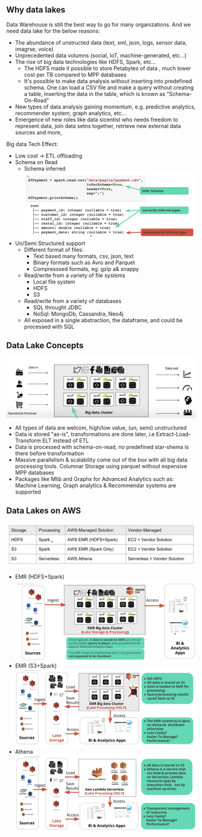 ## Why data lakes
Data Warehouse is still the best way to go for many organizations. And we need data lake for the below reasons:
- The abundance of unstructed data (text, xml, json, logs, sensor data, imagrse, voice)
- Unprecedented data volumns (social, IoT, machine-generated, etc...)
- The rise of big data technologies like HDFS, Spark, etc...
  - The HDFS made it possible to store Petabytes of data , much lower cost per TB compared to MPP databases
  - It's possible to make data analysis without inserting into predefined schema. One can load a CSV file and make a query without creating a table, inserting the data in the table, which is known as "Schema-On-Road"
- New types of data analysis gaining momentum, e.g. predictive analytics, recommender system, graph analytics, etc...
- Emergence of new roles like data sicentist who needs freedom to represent data, join data setns together, retrieve new external data sources and more, 

Big data Tech Effect:
- Low cost -> ETL offloading
- Schema on Read
  - Schema inferred
  ![image](/imgs/schema_inferred.png)
- Un/Semi Structured support
  - Different format of files:
    - Text based many formats, csv, json, text
    - Binary formats such as Avro and Parquet
    - Compresssed formats, eg. gzip a& snappy
  - Read/write from a variety of file systems
    - Local file system
    - HDFS
    - S3
  - Read/write from a variety of databases
    - SQL throught JDBC
    - NoSql: MongoDb, Cassandra, Neo4j
  - All exposed in a single abstraction, the dataframe, and could be processed with SQL
  
## Data Lake Concepts
![image](/imgs/data_lake_structure.png)
- All types of data are welcom, high/low value, (un, semi) unstructured
- Data is stored "as-is", transformations are done later, i.e Extract-Load-Transform ELT instead of ETL
- Data is processed with schema-on-read, no predefined star-shema is there before transformation
- Massive parallelism & scalability come out of the box with all big data processing tools. Columnar Storage using parquet without expensive MPP databases
- Packages like Mlib and Graphx for Advanced Analytics such as: Machine Learning, Graph analytics & Recommendar systems are supported

## Data Lakes on AWS
![image](/imgs/data_lake_options_on_AWS.png)
- EMR (HDFS+Spark)
![image](/imgs/hdfs_spark.png)
- EMR (S3+Spark)
![image](/imgs/s3_spark.png)
- Athena
![image](/imgs/athena.png)
